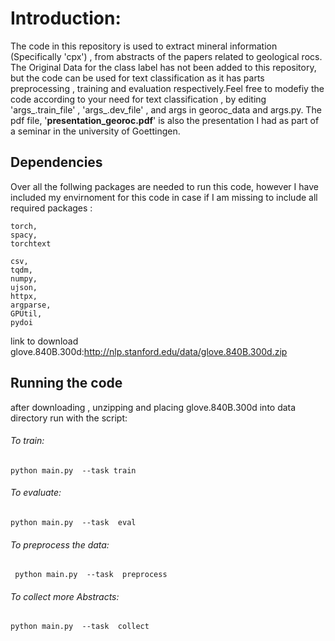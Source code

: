 



# Introduction:
The code in this repository is used to extract mineral information (Specifically 'cpx') , from abstracts of the papers related to geological rocs. The Original Data for the class label has not been added to this repository, but the code can be used for text classification as it has  parts preprocessing , training  and evaluation respectively.Feel free to modefiy the code according to your need for text classification , by editing   'args_.train_file' , 'args_.dev_file'   , and args in georoc_data and args.py.
 The pdf file,  '__presentation_georoc.pdf__'  is also the presentation I had as part of a seminar in the university of Goettingen. 

## Dependencies
Over all  the follwing packages are needed to run this code, however I have included my envirnoment for this code in case if I am missing to include all required packages :
```
torch,
spacy,
torchtext
```
```
csv,
tqdm,
numpy,
ujson,
httpx,
argparse,
GPUtil,
pydoi
```


link to download glove.840B.300d:http://nlp.stanford.edu/data/glove.840B.300d.zip

## Running the code
after downloading , unzipping and placing glove.840B.300d into data directory
run with the script: 


###### To train:

```
python main.py  --task train
```
###### To evaluate:

```
python main.py  --task  eval
```

###### To preprocess the data:

```
 python main.py  --task  preprocess
 ```

###### To collect more Abstracts:
```
python main.py  --task  collect
```